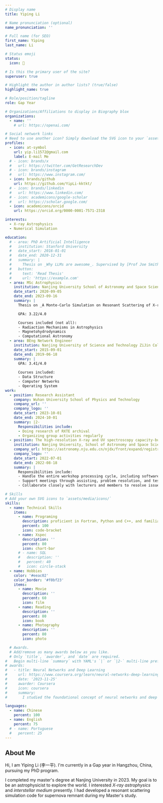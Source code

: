```yaml
---
# Display name
title: Yiping Li

# Name pronunciation (optional)
name_pronunciation: ''

# Full name (for SEO)
first_name: Yiping
last_name: Li

# Status emoji
status:
  icon: 🫧

# Is this the primary user of the site?
superuser: true

# Highlight the author in author lists? (true/false)
highlight_name: true

# Role/position/tagline
role: Gap Year

# Organizations/Affiliations to display in Biography blox
organizations:
  - name: ''
    # url: https://openai.com/

# Social network links
# Need to use another icon? Simply download the SVG icon to your `assets/media/icons/` folder.
profiles:
  - icon: at-symbol
    url: yip.li1572@gmail.com
    label: E-mail Me
  # - icon: brands/x
  #   url: https://twitter.com/GetResearchDev
  # - icon: brands/instagram
  #   url: https://www.instagram.com/
  - icon: brands/github
    url: https://github.com/YipLi-kktkt/
  # - icon: brands/linkedin
  #   url: https://www.linkedin.com/
  # - icon: academicons/google-scholar
  #   url: https://scholar.google.com/
  - icon: academicons/orcid
    url: https://orcid.org/0000-0001-7571-2318

interests:
  - X-ray Astrophysics
  - Numerical Simulation

education:
  # - area: PhD Artificial Intelligence
  #   institution: Stanford University
  #   date_start: 2016-01-01
  #   date_end: 2020-12-31
  #   summary: |
  #     Thesis on _Why LLMs are awesome_. Supervised by [Prof Joe Smith](https://example.com). Presented papers at 5 IEEE conferences with the contributions being published in 2 Springer journals.
  #   button:
  #     text: 'Read Thesis'
  #     url: 'https://example.com'
  - area: MSc Astrophysics
    institution: Nanjing University School of Astronomy and Space Science
    date_start: 2020-09-05
    date_end: 2023-09-16
    summary: |
      Thesis on _A Monte-Carlo Simulation on Resonant Scattering of X-ray Line Emission in Supernova Remnants_. Supervised by [Prof Yang Chen](https://astronomy.nju.edu.cn/EN/People/Professors/20200707/i113699.html). Published a paper at The Astrophysical Journal (https://doi.org/10.3847/1538-4357/ad3b94) with the contributions being published in The Astrophysical Journal (https://doi.org/10.3847/1538-4357/adb0b5).

      GPA: 3.22/4.0

      Courses included (not all):
      - Radiaction Mechanisms in Astrophysics
      - Magnetohydrodynamics
      - Computational Astronomy
  - area: BEng Network Engineer
    institution: Nanjing University of Science and Technology ZiJin College
    date_start: 2015-09-01
    date_end: 2019-06-18
    summary: |
      GPA: 3.41/4.0
      
      Courses included:
      - Data Structure
      - Computer Networks
      - Operating System
work:
  - position: Research Assistant
    company: Wuhan University School of Physics and Technology
    company_url: ''
    company_logo: ''
    date_start: 2023-10-01
    date_end: 2024-10-01
    summary: |2-
      Responsibilities include:
      - Doing research of RXTE archival
      - Organizing group activities regularly
  - position: The high-resolution X-ray and UV spectroscopy capacity-building workshop Local Organizing Committee Chair
    institution: Nanjing University, School of Astronomy and Space Science
    company_url: https://astronomy.nju.edu.cn/njdx/front/expand/registration/view.do?iid=82
    company_logo: ''
    date_start: 2022-07-01
    date_end: 2022-08-18
    summary: |
      Responsibilities include:
      - Handle the entire workshop processing cycle, including software and cloud, and timely resolution of errors. 
      - Support meetings through assisting, problem resolution, and testing. 
      - Collaborate closely with lecturers and members to resolve issues promptly and efficiently.

# Skills
# Add your own SVG icons to `assets/media/icons/`
skills:
  - name: Technical Skills
    items:
      - name: Programing
        description: proficient in Fortran, Python and C++, and familiar with most popular algorithms as well as parallel programming.
        percent: 100
        icon: code-bracket
      - name: Xspec
        description: ''
        percent: 80
        icon: chart-bar
      # - name: SQL
      #   description: ''
      #   percent: 40
      #   icon: circle-stack
  - name: Hobbies
    color: '#eeac02'
    color_border: '#f0bf23'
    items:
      - name: Movie
        description: ''
        percent: 60
        icon: film
      - name: Reading
        description: ''
        percent: 80
        icon: book
      - name: Photography
        description: ''
        percent: 80
        icon: photo

  # Awards.
  # Add/remove as many awards below as you like.
  # Only `title`, `awarder`, and `date` are required.
#   Begin multi-line `summary` with YAML's `|` or `|2-` multi-line prefix and indent 2 spaces below.
# awards:
#   - title: Neural Networks and Deep Learning
#     url: https://www.coursera.org/learn/neural-networks-deep-learning
#     date: '2023-11-25'
#     awarder: Coursera
#     icon: coursera
#     summary: 
#       I studied the foundational concept of neural networks and deep learning. By the end, I was familiar with the significant technological trends driving the rise of deep learning; build, train, and apply fully connected deep neural networks; implement efficient (vectorized) neural networks; identify key parameters in a neural network’s architecture; and apply deep learning to your own applications. -->

languages:
  - name: Chinese
    percent: 100
  - name: English
    percent: 75
  # - name: Portuguese
  #   percent: 25
---
```


## About Me

Hi, I am Yiping Li (李一平). I'm currently in a Gap year in Hangzhou, China, pursuing my PhD program. 

I completed my master's degree at Nanjing University in 2023. My goal is to be an astrophysicist to explore the world. I interested _X-ray astrophysics_ and _interstellar medium_ presently. I had developed a resonant scattering simulation code for supernova remnant during my Master's study.

<!-- She engages in improving academic skills as a mordern international astrophysicist, meanwhile in traveling, volunteering friend's workshop. -->
